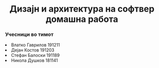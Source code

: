 <h1 align="center">Дизајн и архитектура на софтвер домашна работа</h1>
<h3 align="left">Учесници во тимот</h3>
<li>Влатко Гаврилов 191211</li>
<li>Дејан Костов 191203</li>
<li>Стефан Балоски 191189</li>
<li>Никола Душков 181141</li>
